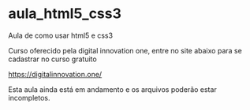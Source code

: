 # aula_html5_css3
Aula de como usar html5 e css3

Curso oferecido pela digital innovation one, entre no site abaixo para se cadastrar no curso gratuito

https://digitalinnovation.one/

Esta aula ainda está em andamento e os arquivos poderão estar incompletos.